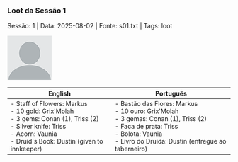 ### Loot da Sessão 1

Sessão: 1 | Data: 2025-08-02 | Fonte: s01.txt | Tags: loot

![Loot da Sessão 1](blank.png)

| English | Português |
|---------|-----------|
| - Staff of Flowers: Markus <br> - 10 gold: Grix'Molah <br> - 3 gems: Conan (1), Triss (2) <br> - Silver knife: Triss <br> - Acorn: Vaunia <br> - Druid's Book: Dustin (given to innkeeper) | - Bastão das Flores: Markus <br> - 10 ouro: Grix'Molah <br> - 3 gemas: Conan (1), Triss (2) <br> - Faca de prata: Triss <br> - Bolota: Vaunia <br> - Livro do Druida: Dustin (entregue ao taberneiro) |


















